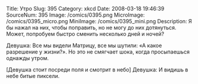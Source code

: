 Title: Утро 
Slug: 395 
Category: xkcd 
Date: 2008-03-18 19:46:39 
SourceNum: 395 
Image: /comics/0395.png 
MicroImage: /comics/0395_micro.png 
MiniImage: /comics/0395_mini.png 
Description: Я бы нажал на них, чтобы поправить, но не могу до них дотянуться.<br>Может, попробуем быстро сменить несколько дней и ночей? 

Девушка: Все мы видели Матрицу, все мы шутили: «А какое разрешение у жизни?». Но это не смягчает шока, когда просыпаешься однажды утром.

[Девушка стоит посреди поля и смотрит в небо]
Девушка: И видишь в небе битые пиксели.